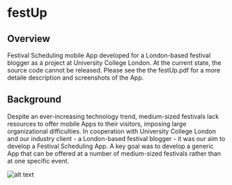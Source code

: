 # festUp

## Overview
Festival Scheduling mobile App developed for a London-based festival blogger as a project at University College London. At the current state, the source code cannot be released. Please see the the festUp.pdf for a more detaile description and screenshots of the App.

## Background
Despite an ever-increasing technology trend, medium-sized festivals lack resources to offer mobile Apps to their visitors, imposing large organizational difficulties. In cooperation with University College London and our industry client - a London-based festival blogger - it was our aim to develop a Festival Scheduling App. A key goal was to develop a generic App that can be offered at a number of medium-sized festivals rather than at one specific event.

![alt text](https://github.com/FlorianObst/festUp/blob/master/FestUp.png)
